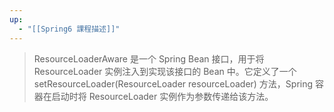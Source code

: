 ```yaml
---
up:
  - "[[Spring6 課程描述]]"
---
```

> ResourceLoaderAware 是一个 Spring Bean 接口，用于将 ResourceLoader 实例注入到实现该接口的 Bean 中。它定义了一个 setResourceLoader(ResourceLoader resourceLoader) 方法，Spring 容器在启动时将 ResourceLoader 实例作为参数传递给该方法。